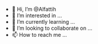 - 👋 Hi, I’m @Alfattih
- 👀 I’m interested in ...
- 🌱 I’m currently learning ...
- 💞️ I’m looking to collaborate on ...
- 📫 How to reach me ...

<!---
Alfattih/Alfattih is a ✨ special ✨ repository because its `README.md` (this file) appears on your GitHub profile.
You can click the Preview link to take a look at your changes.
--->
